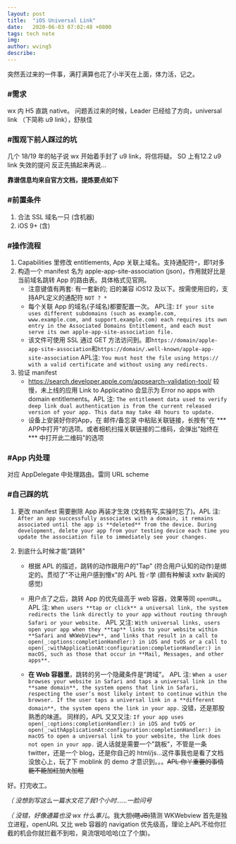 ```yaml
---
layout: post
title:  "iOS Universal Link"
date:   2020-06-03 07:02:48 +0800
tags: tech note
img: 
author: wving5
describe: 
---
```


突然丢过来的一件事，满打满算也花了小半天在上面，体力活，记之。

### #需求

wx 内 H5 直跳 native。 问题丢过来的时候，Leader 已经给了方向，universal link （下简称 u9 link），舒肤佳

### #围观下前人踩过的坑
几个 18/19 年的帖子说 wx 开始着手封了 u9 link，将信将疑。
SO 上有12.2 u9 link 失效的提问
反正先搞起来再说...


**靠谱信息均来自官方文档，提炼要点如下**

### #前置条件
1. 合法 SSL 域名一只 (含机器)
2. iOS 9+ (含)

### #操作流程
1. Capabilities 里修改 entitlements, App 关联上域名。支持通配符`*`，即1对多
2. 构造一个 manifest 名为 apple-app-site-association (json)，作用就好比是当前域名跳转 App 的路由表。具体格式见官网。 
	* 注意键值有两套: 有一套新的; 旧的兼容 iOS12 及以下。按需使用旧的，支持APL定义的通配符 `NOT ? *`
	* 每个关联 App 的域名(子域名)都要配置一次。 APL注: ````If your site uses different subdomains (such as example.com, www.example.com, and support.example.com) each requires its own entry in the Associated Domains Entitlement, and each must serve its own apple-app-site-association file.````
	* 该文件可使用 SSL 通过 GET 方法访问到。即`https://domain/apple-app-site-association`和`https://domain/.well-known/apple-app-site-association` APL注: `You must host the file using https:// with a valid certificate and without using any redirects.`
3. 验证 manifest
	* https://search.developer.apple.com/appsearch-validation-tool/ 较慢，未上线的应用 Link to Applicatino 会显示为 Error no apps with domain entitlements。APL 注: `The entitlement data used to verify deep link dual authentication is from the current released version of your app. This data may take 48 hours to update.`
	* 设备上安装好你的App，在 邮件/备忘录 中粘贴关联链接，长按有"在 \*\*\* APP中打开"的选项。或者相机扫描关联链接的二维码，会弹出"始终在 \*\*\* 中打开此二维码"的选项

### #App 内处理
对应 AppDelegate 中处理路由。雷同 URL scheme

### #自己踩的坑
1. 更改 manifest 需要删除 App 再装才生效 (文档有写,实操时忘了)。APL 注: 
`After an app successfully associates with a domain, it remains associated until the app is **deleted** from the device. During development, delete your app from your testing device each time you update the association file to immediately see your changes.`

2. 到底什么时候才能"跳转"
	* 根据 APL 的描述，跳转的动作跟用户的"Tap" (符合用户认知的动作)是绑定的。贯彻了"不让用户感到懵x"的 APL 哲♂学 (颇有种解读 xxtv 新闻的感觉)
	* 用户点了之后，跳转 App 的优先级高于 web 容器，效果等同 `openURL`。 
	APL 注: 
	`When users **tap or click** a universal link, the system redirects the link directly to your app without routing through Safari or your website. `
	APL 又注: 
	`With universal links, users open your app when they **tap** links to your website within **Safari and WKWebView**, and links that result in a call to open(_:options:completionHandler:) in iOS and tvOS or a call to open(_:withApplicationAt:configuration:completionHandler:) in macOS, such as those that occur in **Mail, Messages, and other apps**.`

	* **在 Web 容器里**，跳转的另一个隐藏条件是"跨域"。
	APL 注: 
	`When a user browses your website in Safari and taps a universal link in the **same domain**, the system opens that link in Safari, respecting the user’s most likely intent to continue within the browser. If the user taps a universal link in a **different domain**, the system opens the link in your app.` 没错，还是那股熟悉的味道。
	同样的，APL 又又又注: `If your app uses open(_:options:completionHandler:) in iOS and tvOS or open(_:withApplicationAt:configuration:completionHandler:) in macOS to open a universal link to your website, the link does not open in your app.`
	说人话就是需要一个"跳板"，不管是一条 twitter，还是一个 blog，还是你自己的 html/js...这件事我也是看了文档没放心上，玩了下 moblink 的 demo 才意识到。。。~~APL 你丫重要的事情能不能加红加大加粗~~

好。打完收工。 

*（ 没想到写这么一篇水文花了我1个小时......一脸问号*

*（ 没错，好像通篇也没 wx 什么事儿*。我大胆~~(瞎JB)~~猜测 WKWebview 首先是独立进程，openURL 又比 web 容器的 navigation 优先级高，理论上APL不给你拦截的机会你就拦截不到啦，臭流氓哈哈哈(立了个旗)。


